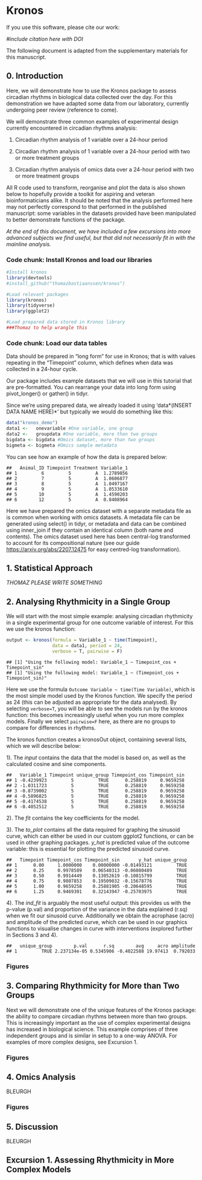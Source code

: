 # Kronos

If you use this software, please cite our work:

*\#include citation here with DOI*

The following document is adapted from the supplementary materials for
this manuscript.

## 0. Introduction

Here, we will demonstrate how to use the Kronos package to assess
circadian rhythms in biological data collected over the day. For this
demonstration we have adapted some data from our laboratory, currently
undergoing peer review (reference to come).

We will demonstrate three common examples of experimental design
currently encountered in circadian rhythms analysis:

1.  Circadian rhythm analysis of 1 variable over a 24-hour period

2.  Circadian rhythm analysis of 1 variable over a 24-hour period with
    two or more treatment groups

3.  Circadian rhythm analysis of omics data over a 24-hour period with
    two or more treatment groups

All R code used to transform, reorganise and plot the data is also shown
below to hopefully provide a toolkit for aspiring and veteran
bioinformaticians alike. It should be noted that the analysis performed
here may not perfectly correspond to that performed in the published
manuscript: some variables in the datasets provided have been
manipulated to better demonstrate functions of the package.

*At the end of this document, we have included a few excursions into
more advanced subjects we find useful, but that did not necessarily fit
in with the mainline analysis.*

### Code chunk: Install Kronos and load our libraries

``` r
#Install kronos
library(devtools)
#install_github("thomazbastiaanssen/kronos") 

#Load relevant packages
library(kronos)
library(tidyverse)
library(ggplot2)

#Load prepared data stored in Kronos library
###Thomaz to help wrangle this
```

### Code chunk: Load our data tables

Data should be prepared in “long form” for use in Kronos; that is with
values repeating in the “Timepoint” column, which defines when data was
collected in a 24-hour cycle.

Our package includes example datasets that we will use in this tutorial
that are pre-formatted. You can rearrange your data into long form using
pivot_longer() or gather() in tidyr.

Since we’re using prepared data, we already loaded it using
‘data*(INSERT DATA NAME HERE)*’ but typically we would do something like
this:

``` r
data("kronos_demo")
data1 <-   onevariable #One variable, one group
data2 <-   groupdata #One variable, more than two groups
bigdata <- bigdata #Omics dataset, more than two groups
bigmeta <- bigmeta #Omics sample metadata
```

You can see how an example of how the data is prepared below:

    ##   Animal_ID Timepoint Treatment Variable_1
    ## 1         6         5         A  1.2789856
    ## 2         7         5         A  1.0606877
    ## 3         8         5         A  1.0497167
    ## 4         9         5         A  1.0533610
    ## 5        10         5         A  1.4590203
    ## 6        12         5         A  0.8408964

Here we have prepared the omics dataset with a separate metadata file as
is common when working with omics datasets. A metadata file can be
generated using select() in tidyr, or metadata and data can be combined
using inner_join if they contain an identical column (both name and
contents). The omics dataset used here has been central-log transformed
to account for its compositional nature (see our guide
<https://arxiv.org/abs/2207.12475> for easy centred-log transformation).

## 1. Statistical Approach

*THOMAZ PLEASE WRITE SOMETHING*

## 2. Analysing Rhythmicity in a Single Group

We will start with the most simple example: analysing circadian
rhythmicity in a single experimental group for one outcome variable of
interest. For this we use the kronos function:

``` r
output <- kronos(formula = Variable_1 ~ time(Timepoint), 
                 data = data1, period = 24, 
                 verbose = T, pairwise = F)
```

    ## [1] "Using the following model: Variable_1 ~ Timepoint_cos + Timepoint_sin"
    ## [1] "Using the following model: Variable_1 ~ (Timepoint_cos + Timepoint_sin)"

Here we use the formula `Outcome Variable ~ time(Time Variable)`, which
is the most simple model used by the Kronos function. We specify the
period as 24 (this can be adjusted as appropriate for the data
analysed). By selecting `verbose=T`, you will be able to see the models
run by the kronos function: this becomes increasingly useful when you
run more complex models. Finally we select `pairwise=F` here, as there
are no groups to compare for differences in rhythms.

The kronos function creates a kronosOut object, containing several
lists, which we will describe below:

1). The *input* contains the data that the model is based on, as well as
the calculated cosine and sine components.

    ##   Variable_1 Timepoint unique_group Timepoint_cos Timepoint_sin
    ## 1 -0.4239923         5         TRUE      0.258819     0.9659258
    ## 2 -1.0311723         5         TRUE      0.258819     0.9659258
    ## 3 -0.8739002         5         TRUE      0.258819     0.9659258
    ## 4 -0.5896825         5         TRUE      0.258819     0.9659258
    ## 5 -0.4174538         5         TRUE      0.258819     0.9659258
    ## 6 -0.4052512         5         TRUE      0.258819     0.9659258

2). The *fit* contains the key coefficients for the model.

3). The *to_plot* contains all the data required for graphing the
sinusoid curve, which can either be used in our custom ggplot2
functions, or can be used in other graphing packages. *y_hat* is
predicted value of the outcome variable: this is essential for plotting
the predicted sinusoid curve.

    ##   Timepoint Timepoint_cos Timepoint_sin       y_hat unique_group
    ## 1      0.00     1.0000000    0.00000000 -0.01493121         TRUE
    ## 2      0.25     0.9978589    0.06540313 -0.06080489         TRUE
    ## 3      0.50     0.9914449    0.13052619 -0.10815799         TRUE
    ## 4      0.75     0.9807853    0.19509032 -0.15678776         TRUE
    ## 5      1.00     0.9659258    0.25881905 -0.20648595         TRUE
    ## 6      1.25     0.9469301    0.32143947 -0.25703975         TRUE

4). The *ind_fit* is arguably the most useful output: this provides us
with the p-value (p.val) and proportion of the variance in the data
explained (r.sq) when we fit our sinusoid curve. Additionally we obtain
the acrophase (acro) and amplitude of the predicted curve, which can be
used in our graphics functions to visualise changes in curve with
interventions (explored further in Sections 3 and 4).

    ##   unique_group        p.val      r.sq        avg     acro amplitude
    ## 1         TRUE 2.237134e-05 0.5345906 -0.4022588 19.97413  0.792033

### Figures

## 3. Comparing Rhythmicity for More than Two Groups

Next we will demonstrate one of the unique features of the Kronos
package: the ability to compare circadian rhythms between more than two
groups. This is increasingly important as the use of complex
experimental designs has increased in biological science. This example
comprises of three independent groups and is similar in setup to a
one-way ANOVA. For examples of more complex designs, see Excursion 1.

### Figures

## 4. Omics Analysis

BLEURGH

### Figures

## 5. Discussion

BLEURGH

## Excursion 1. Assessing Rhythmicity in More Complex Models

